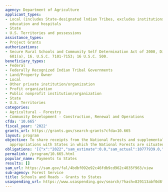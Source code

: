 ```yaml
---
agency: Department of Agriculture
applicant_types:
- Local (includes State-designated lndian Tribes, excludes institutions of higher
  education and hospitals
- State
- U.S. Territories and possessions
assistance_types:
- Project Grants
authorizations:
- Secure Rural Schools and Community Self Determination Act of 2000, Division C, Section
  601(a), 16. U.S.C. 7101-7153; 16 U.S.C. 500.
beneficiary_types:
- Federal
- Federally Recognized Indian Tribal Governments
- Land/Property Owner
- Local
- Other private institution/organization
- Profit organization
- Public nonprofit institution/organization
- State
- U.S. Territories
categories:
- Agricultural - Forestry
- Community Development - Construction, Renewal and Operations
cfda: '10.665'
fiscal_year: '2022'
grants_url: https://grants.gov/search-grants?cfda=10.665
layout: program
objective: To share receipts from the National Forests and supplemental mandatory
  appropriations with States in which the National Forests are situated.
obligations: '[{"x":"2022","sam_estimate":0.0,"sam_actual":10777939.0,"usa_spending_actual":257703494.7},{"x":"2023","sam_estimate":18329683.0,"sam_actual":0.0,"usa_spending_actual":246989374.01},{"x":"2024","sam_estimate":0.0,"sam_actual":0.0,"usa_spending_actual":610033.71}]'
permalink: /program/10.665.html
popular_name: Payments to States
results: []
sam_url: https://sam.gov/fal/4bdbf092e92c46fdb9cd962c4035f963/view
sub-agency: Forest Service
title: Schools and Roads - Grants to States
usaspending_url: https://www.usaspending.gov/search/?hash=829113abf0d8f162b1ab07424b3ffddd
---
```

